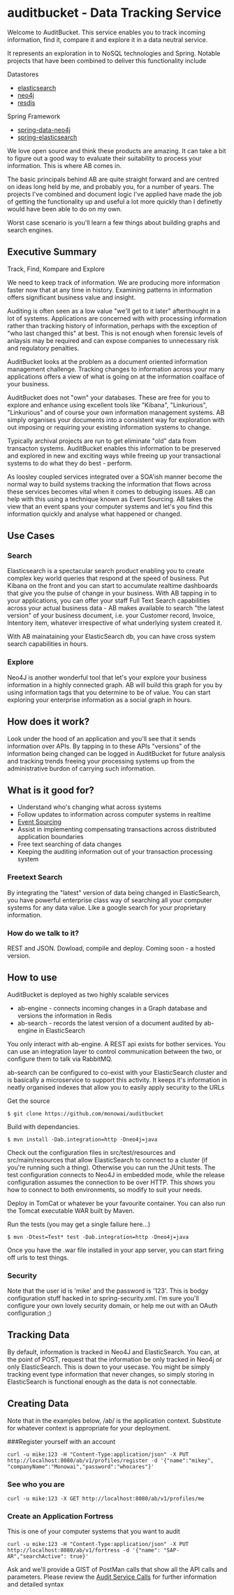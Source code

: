 auditbucket  - Data Tracking Service
===========

Welcome to AuditBucket. This service enables you to track incoming information, find it, compare it and explore it in a data neutral service.

It represents an exploration in to NoSQL technologies and Spring. Notable projects that have been combined to deliver this functionality include

Datastores
* [elasticsearch](https://github.com/elasticsearch/elasticsearch)
* [neo4j](https://github.com/neo4j/neo4j)
* [resdis](https://github.com/antirez/redis)

Spring Framework
* [spring-data-neo4j](https://github.com/SpringSource/spring-data-neo4j)
* [spring-elasticsearch](https://github.com/dadoonet/spring-elasticsearch)
 
We love open source and think these products are amazing. It can take a bit to figure out a good way to evaluate their suitability to process your information. This is where AB comes in. 

The basic principals behind AB are quite straight forward and are centred on ideas long held by me, and probably you, for a number of years. The projects I've combined and document logic I've applied have made the job of getting the functionality up and useful a lot more quickly than I definetly would have been able to do on my own.

Worst case scenario is you'll learn a few things about building graphs and search engines.

## Executive Summary
Track, Find, Kompare and Explore

We need to keep track of information. We are producing more information faster now that at any time in history. Examining patterns in information offers significant business value and insight.

Auditing is often seen as a low value "we'll get to it later" afterthought in a lot of systems. Applications are concerned with with processing information rather than tracking history of information, perhaps with the exception of "who last changed this" at best. This is not enough when forensic levels of anlaysis may be required and can expose companies to unnecessary risk and regulatory penalties. 

AuditBucket looks at the problem as a document oriented information management challenge. Tracking changes to information across your many applications offers a view of what is going on at the information coalface of your business.

AuditBucket does not "own" your databases. These are free for you to explore and enhance using excellent tools like "Kibana", "Linkurious", "Linkurious" and of course your own information management systems. AB simply organises your documents into a consistent way for exploration with out imposing or requiring your existing information systems to change. 

Typically archival projects are run to get eliminate "old" data from transacton systems. AuditBucket enables this information to be preserved and explored in new and exciting ways while freeing up your transactional systems to do what they do best - perform.

As loosley coupled services integrated over a SOA'ish manner become the normal way to build systems tracking the information that flows across these services becomes vital when it comes to debuging issues. AB can help with this using a technique known as Event Sourcing. AB takes the view that an event spans your computer systems and let's you find this information quickly and analyse what happened or changed.  

## Use Cases
### Search
Elasticsearch is a spectacular search product enabling you to create complex key world queries that respond at the speed of business. Put Kibana on the front and you can start to accumulate realtime dashboards that give you the pulse of change in your business. With AB tapping in to your applications, you can offer your staff Full Text Search capabilities across your actual business data - AB makes available to search "the latest version" of your business document, i.e. your Customer record, Invoice, Intentory item, whatever irrespective of what underlying system created it. 

With AB mainataining your ElasticSearch db, you can have cross system search capabilities in hours.

### Explore
Neo4J is another wonderful tool that let's your explore your business information in a highly connected graph. AB will build this graph for you by using information tags that you determine to be of value. You can start exploring your enterprise information as a social graph in hours.


## How does it work?
Look under the hood of an application and you'll see that it sends information over APIs. By tapping in to these APIs "versions" of the information being changed can be logged in AuditBucket for future analysis and tracking trends freeing your processing systems up from the administrative burdon of carrying such information. 

## What is it good for?

* Understand who's changing what across systems
* Follow updates to information across computer systems in realtime
* [Event Sourcing](http://martinfowler.com/eaaDev/EventSourcing.html)
* Assist in implementing compensating transactions across distributed application boundaries
* Free text searching of data changes
* Keeping the auditing information out of your transaction processing system

### Freetext Search
By integrating the "latest" version of data being changed in ElasticSearch, you have powerful enterprise class way of searching all your computer systems for any data value. Like a google search for your proprietary information.

### How do we talk to it?

REST and JSON. Dowload, compile and deploy. Coming soon - a hosted version.

## How to use

AuditBucket is deployed as two highly scalable services
* ab-engine - connects incoming changes in a Graph database and versions the information in Redis
* ab-search - records the latest version of a document audited by ab-engine in ElasticSearch

You only interact with ab-engine. A REST api exists for bother services. You can use an integration layer to control communication between the two, or configure them to talk via RabbitMQ.

ab-search can be configured to co-exist with your ElasticSearch cluster and is basically a microservice to support this activity. It keeps it's information in neatly organised indexes that allow you to easily apply security to the URLs

Get the source
```
$ git clone https://github.com/monowai/auditbucket
```

Build with dependancies.
```
$ mvn install -Dab.integration=http -Dneo4j=java
```

Check out the configuration files in src/test/resources and src/main/resources that allow ElasticSearch to connect to a cluster (if you're running such a thing). Otherwise you can run the JUnit tests. The test configuration connects to Neo4J in embedded mode, while the release configuration assumes the connection to be over  HTTP. This shows you how to connect to both environments, so modify to suit your needs.

Deploy in TomCat or whatever be your favourite container. You can also run the Tomcat executable WAR built by Maven.

Run the tests (you may get a single failure here...)
```
$ mvn -Dtest=Test* test -Dab.integration=http -Dneo4j=java
```

Once you have the .war file installed in your app server, you can start firing off urls to test things.

### Security
Note that the user id is 'mike' and the password is '123'. This is bodgy configuration stuff hacked in to spring-security.xml. I'm sure you'll configure your own lovely security domain, or help me out with an OAuth configuration ;)

## Tracking Data
By default, information is tracked in Neo4J and ElasticSearch. You can, at the point of POST, request that the information be only tracked in Neo4j or only ElasticSearch. This is down to your usecase. You might be simply tracking event type information that never changes, so simply storing in ElasticSearch is functional enough as the data is not connectable.

## Creating Data
Note that in the examples below, /ab/ is the application context. Substitute for whatever context is appropriate for your deployment.

###Register yourself with an account
```
curl -u mike:123 -H "Content-Type:application/json" -X PUT http://localhost:8080/ab/v1/profiles/register -d '{"name":"mikey", "companyName":"Monowai","password":"whocares"}'
```
### See who you are
```
curl -u mike:123 -X GET http://localhost:8080/ab/v1/profiles/me
```
### Create an Application Fortress 
This is one of your computer systems that you want to audit
```
curl -u mike:123 -H "Content-Type:application/json" -X PUT  http://localhost:8080/ab/v1/fortress -d '{"name": "SAP-AR","searchActive": true}'
```
Ask and we'll provide a GIST of PostMan calls that show all the API calls and parameters.
Please review the [Audit Service Calls](https://github.com/monowai/auditbucket/wiki/Audit-Service-Calls) for further information and detailed syntax
